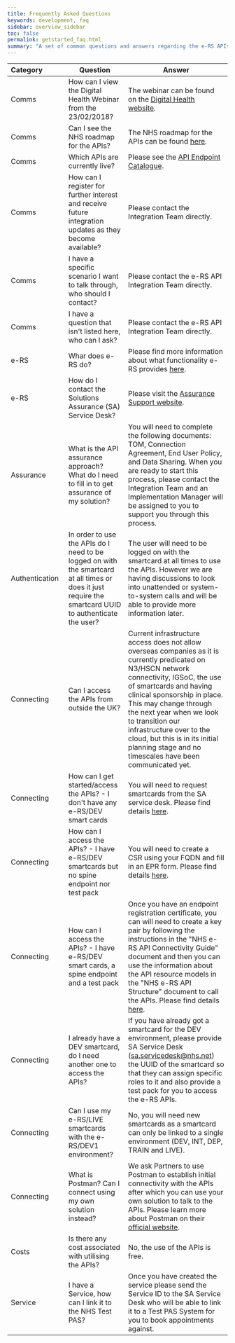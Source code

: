 ```yaml
---
title: Frequently Asked Questions
keywords: development, faq
sidebar: overview_sidebar
toc: false
permalink: getstarted_faq.html
summary: "A set of common questions and answers regarding the e-RS APIs"
---
```


| Category&nbsp;&nbsp;&nbsp;&nbsp;&nbsp;&nbsp;&nbsp;&nbsp;&nbsp;&nbsp; | Question | Answer |
| -------- | -------- | ------ |
| Comms | How can I view the Digital Health Webinar from the 23/02/2018? | The webinar can be found on the [Digital Health website](https://www.digitalhealth.net/events/webinar-nhs-e-referral-service-interoperability-api-integration-update/). |
| Comms | Can I see the NHS roadmap for the APIs? | The NHS roadmap for the APIs can be found [here](https://digital.nhs.uk/e-Referral-Service/Future-Service). |
| Comms | Which APIs are currently live? | Please see the [API Endpoint Catalogue](explore_endpoint_catalogue.html). |
| Comms | How can I register for further interest and receive future integration updates as they become available? | Please contact the Integration Team directly. |
| Comms | I have a specific scenario I want to talk through, who should I contact? | Please contact the e-RS API Integration Team directly. |
| Comms | I have a question that isn't listed here, who can I ask? | Please contact the e-RS API Integration Team directly. |
| e-RS | Whar does e-RS do? | Please find more information about what functionality e-RS provides [here](https://digital.nhs.uk/e-Referral-Service). |
| e-RS | How do I contact the Solutions Assurance (SA) Service Desk? | Please visit the [Assurance Support website](http://www.assurancesupport.digital.nhs.uk/). |
| Assurance | What is the API assurance approach? What do I need to fill in to get assurance of my solution? | You will need to complete the following documents: TOM, Connection Agreement, End User Policy, and Data Sharing. When you are ready to start this process, please contact the Integration Team and an Implementation Manager will be assigned to you to support you through this process. |
| Authentication | In order to use the APIs do I need to be logged on with the smartcard at all times or does it just require the smartcard UUID to authenticate the user? | The user will need to be logged on with the smartcard at all times to use the APIs. However we are having discussions to look into unattended or system-to-system calls and will be able to provide more information later. |
| Connecting | Can I access the APIs from outside the UK? | Current infrastructure access does not allow overseas companies as it is currently predicated on N3/HSCN network connectivity, IGSoC, the use of smartcards and having clinical sponsorship in place. This may change through the next year when we look to transition our infrastructure over to the cloud, but this is in its initial planning stage and no timescales have been communicated yet. |
| Connecting | How can I get started/access the APIs? - I don't have any e-RS/DEV smart cards | You will need to request smartcards from the SA service desk. Please find details [here](getstarted_get_connected.html). |
| Connecting | How can I access the APIs? - I have e-RS/DEV smartcards but no spine endpoint nor test pack | You will need to create a CSR using your FQDN and fill in an EPR form. Please find details [here](getstarted_get_connected.html). |
| Connecting | How can I access the APIs? - I have e-RS/DEV smart cards, a spine endpoint and a test pack | Once you have an endpoint registration certificate, you can will need to create a key pair by following the instructions in the "NHS e-RS API Connectivity Guide" document and then you can use the information about the API resource models in the "NHS e-RS API Structure" document to call the APIs. Please find details [here](getstarted_get_connected.html). |
| Connecting | I already have a DEV smartcard, do I need another one to access the APIs? | If you have already got a smartcard for the DEV environment, please provide SA Service Desk (sa.servicedesk@nhs.net) the UUID of the smartcard so that they can assign specific roles to it and also provide a test pack for you to access the e-RS APIs. |
| Connecting | Can I use my e-RS/LIVE smartcards with the e-RS/DEV1 environment? | No, you will need new smartcards as a smartcard can only be linked to a single environment (DEV, INT, DEP, TRAIN and LIVE). |
| Connecting | What is Postman? Can I connect using my own solution instead? | We ask Partners to use Postman to establish initial connectivity with the APIs after which you can use your own solution to talk to the APIs. Please learn more about Postman on their [official website](https://www.getpostman.com). |
| Costs | Is there any cost associated with utilising the APIs? | No, the use of the APIs is free. |
| Service | I have a Service, how can I link it to the NHS Test PAS? | Once you have created the service please send the Service ID to the SA Service Desk who will be able to link it to a Test PAS System for you to book appointments against. |
